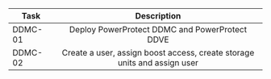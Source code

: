 | Task    | Description                                                                |
| ------- |:--------------------------------------------------------------------------:|
| DDMC-01 | Deploy PowerProtect DDMC and PowerProtect DDVE                             |
| DDMC-02 | Create a user, assign boost access, create storage units and assign user   |
